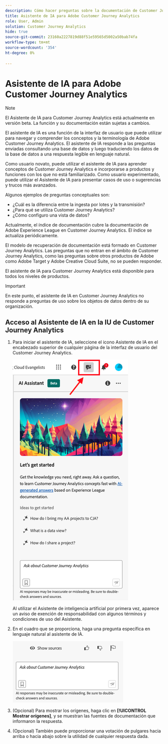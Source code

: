 ```yaml
---
description: Cómo hacer preguntas sobre la documentación de Customer Journey Analytics
title: Asistente de IA para Adobe Customer Journey Analytics
role: User, Admin
solution: Customer Journey Analytics
hide: true
source-git-commit: 23160a2227819d88f51e59565d5002a50bab74fa
workflow-type: tm+mt
source-wordcount: '354'
ht-degree: 0%

---
```



# Asistente de IA para Adobe Customer Journey Analytics

>[!NOTE]
>
>El Asistente de IA para Customer Journey Analytics está actualmente en versión beta. La función y su documentación están sujetas a cambios.

El asistente de IA es una función de la interfaz de usuario que puede utilizar para navegar y comprender los conceptos y la terminología de Adobe Customer Journey Analytics. El asistente de IA responde a las preguntas enviadas consultando una base de datos y luego traduciendo los datos de la base de datos a una respuesta legible en lenguaje natural.

Como usuario novato, puede utilizar el asistente de IA para aprender conceptos de Customer Journey Analytics e incorporarse a productos y funciones con los que no está familiarizado. Como usuario experimentado, puede utilizar el Asistente de IA para presentar casos de uso o sugerencias y trucos más avanzados.

Algunos ejemplos de preguntas conceptuales son:

* ¿Cuál es la diferencia entre la ingesta por lotes y la transmisión?
* ¿Para qué se utiliza Customer Journey Analytics?
* ¿Cómo configuro una vista de datos?

Actualmente, el índice de documentación cubre la documentación de Adobe Experience League en Customer Journey Analytics. El índice se actualiza periódicamente.

El modelo de recuperación de documentación está formado en Customer Journey Analytics. Las preguntas que no entran en el ámbito de Customer Journey Analytics, como las preguntas sobre otros productos de Adobe como Adobe Target y Adobe Creative Cloud Suite, no se pueden responder.

El asistente de IA para Customer Journey Analytics está disponible para todos los niveles de productos.

>[!IMPORTANT]
>
>En este punto, el asistente de IA en Customer Journey Analytics no responde a preguntas de uso sobre los objetos de datos dentro de su organización.

## Acceso al Asistente de IA en la IU de Customer Journey Analytics

1. Para iniciar el asistente de IA, seleccione el icono Asistente de IA en el encabezado superior de cualquier página de la interfaz de usuario del Customer Journey Analytics.

   ![Icono de asistente de IA](assets/ai-asst1.png)

   Al utilizar el Asistente de inteligencia artificial por primera vez, aparece un aviso de exención de responsabilidad con algunos términos y condiciones de uso del Asistente.

1. En el cuadro que se proporciona, haga una pregunta específica en lenguaje natural al asistente de IA.

   ![Cuadro de preguntas](assets/ai-asst2.png)

1. (Opcional) Para mostrar los orígenes, haga clic en **[!UICONTROL Mostrar orígenes]**, y se muestran las fuentes de documentación que informaron la respuesta.

1. (Opcional) También puede proporcionar una votación de pulgares hacia arriba o hacia abajo sobre la utilidad de cualquier respuesta dada.
